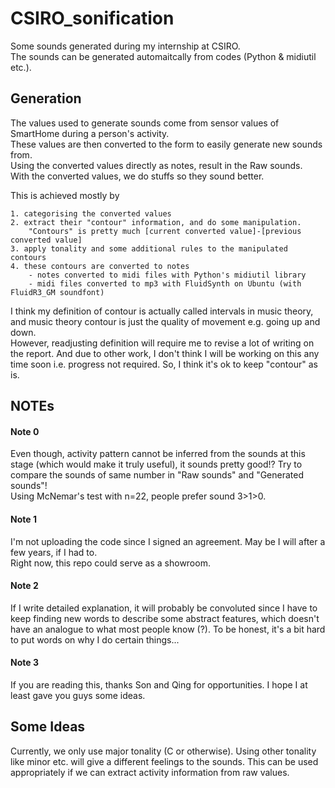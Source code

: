 # CSIRO_sonification
Some sounds generated during my internship at CSIRO.  
The sounds can be generated automaitcally from codes (Python & midiutil etc.).  

## Generation
The values used to generate sounds come from sensor values of SmartHome during a person's activity.  
These values are then converted to the form to easily generate new sounds from.  
Using the converted values directly as notes, result in the Raw sounds.  
With the converted values, we do stuffs so they sound better.

This is achieved mostly by  
 
    1. categorising the converted values
    2. extract their "contour" information, and do some manipulation. 
        "Contours" is pretty much [current converted value]-[previous converted value]  
    3. apply tonality and some additional rules to the manipulated contours  
    4. these contours are converted to notes  
        - notes converted to midi files with Python's midiutil library  
        - midi files converted to mp3 with FluidSynth on Ubuntu (with FluidR3_GM soundfont)  

I think my definition of contour is actually called intervals in music theory,
and music theory contour is just the quality of movement e.g. going up and down.  
However, readjusting definition will require me to revise a lot of writing on the report.  And due to other work, I don't think I will be working on this any time soon i.e. progress not required. So, I think it's ok to keep "contour" as is.

## NOTEs
#### Note 0
Even though, activity pattern cannot be inferred from the sounds at this stage (which would make it truly useful), it sounds pretty good!?
Try to compare the sounds of same number in "Raw sounds" and "Generated sounds"!  
Using McNemar's test with n=22, people prefer sound 3>1>0.

#### Note 1
I'm not uploading the code since I signed an agreement. May be I will after a few years, if I had to.  
Right now, this repo could serve as a showroom.  
#### Note 2
If I write detailed explanation, it will probably be convoluted since I have to keep finding new words to describe some abstract features,
which doesn't have an analogue to what most people know (?). To be honest, it's a bit hard to put words on why I do certain things...
#### Note 3
If you are reading this, thanks Son and Qing for opportunities. I hope I at least gave you guys some ideas.

## Some Ideas
Currently, we only use major tonality (C or otherwise). Using other tonality like minor etc. will give a different feelings to the sounds.
This can be used appropriately if we can extract activity information from raw values.
